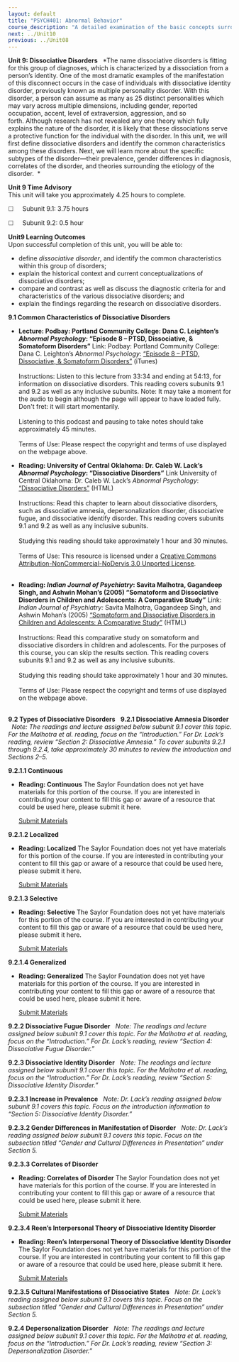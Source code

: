 ```yaml
---
layout: default
title: "PSYCH401: Abnormal Behavior"
course_description: "A detailed examination of the basic concepts surrounding the diagnosis and treatment of abnormal psychological phenomena."
next: ../Unit10
previous: ../Unit08
---
```

**Unit 9: Dissociative Disorders** <span id="9"></span> 
*The name dissociative disorders is fitting for this group of diagnoses,
which is characterized by a dissociation from a person’s identity. One
of the most dramatic examples of the manifestation of this disconnect
occurs in the case of individuals with dissociative identity disorder,
previously known as multiple personality disorder. With this disorder, a
person can assume as many as 25 distinct personalities which may vary
across multiple dimensions, including gender, reported occupation,
accent, level of extraversion, aggression, and so forth. Although
research has not revealed any one theory which fully explains the nature
of the disorder, it is likely that these dissociations serve a
protective function for the individual with the disorder. In this unit,
we will first define dissociative disorders and identify the common
characteristics among these disorders. Next, we will learn more about
the specific subtypes of the disorder—their prevalence, gender
differences in diagnosis, correlates of the disorder, and theories
surrounding the etiology of the disorder.  *

**Unit 9 Time Advisory**  
This unit will take you approximately 4.25 hours to complete.  
  
 <span
style="color: rgb(51, 51, 51); font-family: sans-serif; line-height: 16.796875px;">☐ </span> 
  Subunit 9.1: 3.75 hours  
  
 <span
style="color: rgb(51, 51, 51); font-family: sans-serif; line-height: 16.796875px;">☐ </span> 
  Subunit 9.2: 0.5 hour

**Unit9 Learning Outcomes**  
Upon successful completion of this unit, you will be able to:
-   define *dissociative disorder*, and identify the common
    characteristics within this group of disorders;
-   explain the historical context and current conceptualizations of
    dissociative disorders;
-   compare and contrast as well as discuss the diagnostic criteria for
    and characteristics of the various dissociative disorders; and
-   explain the findings regarding the research on dissociative
    disorders.

**9.1 Common Characteristics of Dissociative Disorders** <span
id="9.1"></span> 
-   **Lecture: Podbay: Portland Community College: Dana C. Leighton’s
    *Abnormal Psychology*: “Episode 8 – PTSD, Dissociative, & Somatoform
    Disorders”**
    Link: Podbay: Portland Community College: Dana C. Leighton’s
    *Abnormal Psychology*: [“Episode 8 – PTSD, Dissociative, &
    Somatoform
    Disorders”](http://podbay.fm/show/265029591/e/1209600210?autostart=1) (iTunes)  
        
     Instructions: Listen to this lecture from 33:34 and ending at
    54:13, for information on dissociative disorders. This reading
    covers subunits 9.1 and 9.2 as well as any inclusive subunits. Note:
    It may take a moment for the audio to begin although the page will
    appear to have loaded fully. Don't fret: it will start
    momentarily.  
        
     Listening to this podcast and pausing to take notes should take
    approximately 45 minutes.  
        
     Terms of Use: Please respect the copyright and terms of use
    displayed on the webpage above.

-   **Reading: University of Central Oklahoma: Dr. Caleb W. Lack’s
    *Abnormal Psychology*: “Dissociative Disorders”**
    Link University of Central Oklahoma: Dr. Caleb W. Lack’s *Abnormal
    Psychology*: [“Dissociative
    Disorders”](http://abnormalpsych.wikispaces.com/Dissociative+dxo) (HTML)  
        
     Instructions: Read this chapter to learn about dissociative
    disorders, such as dissociative amnesia, depersonalization disorder,
    dissociative fugue, and dissociative identify disorder. This reading
    covers subunits 9.1 and 9.2 as well as any inclusive subunits.  
        
     Studying this reading should take approximately 1 hour and 30
    minutes.  
        
     Terms of Use: This resource is licensed under a [Creative Commons
    Attribution-NonCommercial-NoDervis 3.0 Unported
    License](http://creativecommons.org/licenses/by-nc-nd/3.0/).  
      

-   **Reading: *Indian Journal of Psychiatry*: Savita Malhotra,
    Gagandeep Singh, and Ashwin Mohan’s (2005) “Somatoform and
    Dissociative Disorders in Children and Adolescents: A Comparative
    Study”**
    Link: *Indian Journal of Psychiatry:* Savita Malhotra, Gagandeep
    Singh, and Ashwin Mohan’s (2005) [“Somatoform and Dissociative
    Disorders in Children and Adolescents: A Comparative
    Study”](http://www.ncbi.nlm.nih.gov/pmc/articles/PMC2918316/) (HTML)  
        
     Instructions: Read this comparative study on somatoform and
    dissociative disorders in children and adolescents. For the purposes
    of this course, you can skip the results section. This reading
    covers subunits 9.1 and 9.2 as well as any inclusive subunits.  
        
     Studying this reading should take approximately 1 hour and 30
    minutes.  
        
     Terms of Use: Please respect the copyright and terms of use
    displayed on the webpage above.  
      

**9.2 Types of Dissociative Disorders** <span id="9.2"></span> 
**9.2.1 Dissociative Amnesia Disorder** <span id="9.2.1"></span> 
*Note: The readings and lecture assigned below subunit 9.1 cover this
topic. For the Malhotra et al. reading, focus on the “Introduction.” For
Dr. Lack’s reading, review “Section 2: Dissociative Amnesia.” To cover
subunits 9.2.1 through 9.2.4, take approximately 30 minutes to review
the introduction and Sections 2–5.*

**9.2.1.1 Continuous** <span id="9.2.1.1"></span> 
-   **Reading: Continuous**
    The Saylor Foundation does not yet have materials for this portion
    of the course. If you are interested in contributing your content to
    fill this gap or aware of a resource that could be used here, please
    submit it here.

    [Submit Materials](/contribute/)

**9.2.1.2 Localized** <span id="9.2.1.2"></span> 
-   **Reading: Localized**
    The Saylor Foundation does not yet have materials for this portion
    of the course. If you are interested in contributing your content to
    fill this gap or aware of a resource that could be used here, please
    submit it here.

    [Submit Materials](/contribute/)

**9.2.1.3 Selective** <span id="9.2.1.3"></span> 
-   **Reading: Selective**
    The Saylor Foundation does not yet have materials for this portion
    of the course. If you are interested in contributing your content to
    fill this gap or aware of a resource that could be used here, please
    submit it here.

    [Submit Materials](/contribute/)

**9.2.1.4 Generalized** <span id="9.2.1.4"></span> 
-   **Reading: Generalized**
    The Saylor Foundation does not yet have materials for this portion
    of the course. If you are interested in contributing your content to
    fill this gap or aware of a resource that could be used here, please
    submit it here.

    [Submit Materials](/contribute/)

**9.2.2 Dissociative Fugue Disorder** <span id="9.2.2"></span> 
*Note: The readings and lecture assigned below subunit 9.1 cover this
topic. For the Malhotra et al. reading, focus on the “Introduction.” For
Dr. Lack’s reading, review “Section 4: Dissociative Fugue Disorder.”*

**9.2.3 Dissociative Identity Disorder** <span id="9.2.3"></span> 
*Note: The readings and lecture assigned below subunit 9.1 cover this
topic. For the Malhotra et al. reading, focus on the “Introduction.” For
Dr. Lack’s reading, review “Section 5: Dissociative Identity Disorder.”*

**9.2.3.1 Increase in Prevalence** <span id="9.2.3.1"></span> 
*Note: Dr. Lack’s reading assigned below subunit 9.1 covers this topic.
Focus on the introduction information to “Section 5: Dissociative
Identity Disorder.”*

**9.2.3.2 Gender Differences in Manifestation of Disorder** <span
id="9.2.3.2"></span> 
*Note: Dr. Lack’s reading assigned below subunit 9.1 covers this topic.
Focus on the subsection titled “Gender and Cultural Differences in
Presentation” under Section 5.*

**9.2.3.3 Correlates of Disorder** <span id="9.2.3.3"></span> 
-   **Reading: Correlates of Disorder**
    The Saylor Foundation does not yet have materials for this portion
    of the course. If you are interested in contributing your content to
    fill this gap or aware of a resource that could be used here, please
    submit it here.

    [Submit Materials](/contribute/)

**9.2.3.4 Reen’s Interpersonal Theory of Dissociative Identity
Disorder** <span id="9.2.3.4"></span> 
-   **Reading: Reen’s Interpersonal Theory of Dissociative Identity
    Disorder**
    The Saylor Foundation does not yet have materials for this portion
    of the course. If you are interested in contributing your content to
    fill this gap or aware of a resource that could be used here, please
    submit it here.

    [Submit Materials](/contribute/)

**9.2.3.5 Cultural Manifestations of Dissociative States** <span
id="9.2.3.5"></span> 
*Note: Dr. Lack’s reading assigned below subunit 9.1 covers this topic.
Focus on the subsection titled “Gender and Cultural Differences in
Presentation” under Section 5.*

**9.2.4 Depersonalization Disorder** <span id="9.2.4"></span> 
*Note: The readings and lecture assigned below subunit 9.1 cover this
topic. For the Malhotra et al. reading, focus on the “Introduction.” For
Dr. Lack’s reading, review “Section 3: Depersonalization Disorder.”*


